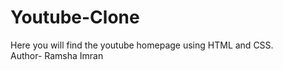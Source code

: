 # Youtube-Clone
Here you will find the youtube homepage using HTML and CSS.
<br>
Author- Ramsha Imran
